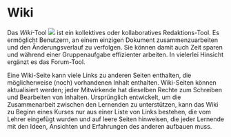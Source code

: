 
# Wiki

Das _Wiki_-Tool ![](../../.gitbook/assets/graphics208%20%283%29.png) ist ein kollektives oder kollaboratives Redaktions-Tool. Es ermöglicht Benutzern, an einem einzigen Dokument zusammenzuarbeiten und den Änderungsverlauf zu verfolgen. Sie können damit auch Zeit sparen und während einer Gruppenaufgabe effizienter arbeiten. In vielerlei Hinsicht ergänzt es das Forum-Tool.

Eine Wiki-Seite kann viele Links zu anderen Seiten enthalten, die möglicherweise \(noch\) vorhandenen Inhalt enthalten. Wiki-Seiten können aktualisiert werden; jeder Mitwirkende hat dieselben Rechte zum Schreiben und Bearbeiten von Inhalten. Ursprünglich entwickelt, um die Zusammenarbeit zwischen den Lernenden zu unterstützen, kann das Wiki zu Beginn eines Kurses nur aus einer Liste von Links bestehen, die vom Lehrer eingefügt wurden und auf leere Seiten hinweisen, die jeder Lernende mit den Ideen, Ansichten und Erfahrungen des anderen aufbauen muss.